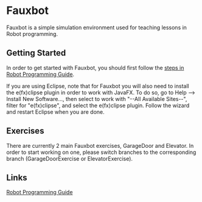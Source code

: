 # Fauxbot

Fauxbot is a simple simulation environment used for teaching lessons in Robot programming.

## Getting Started
In order to get started with Fauxbot, you should first follow the [steps in Robot Programming Guide](/Robot%20Programming%20Guide.md#setting-up-your-environment).

If you are using Eclipse, note that for Fauxbot you will also need to install the e(fx)clipse plugin in order to work with JavaFX.  To do so, go to Help --> Install New Software..., then select to work with "--All Available Sites--", filter for "e(fx)clipse", and select the e(fx)clipse plugin.  Follow the wizard and restart Eclipse when you are done.

## Exercises
There are currently 2 main Fauxbot exercises, GarageDoor and Elevator.  In order to start working on one, please switch branches to the corresponding branch (GarageDoorExercise or ElevatorExercise).

## Links
[Robot Programming Guide](/Robot%20Programming%20Guide.md)
